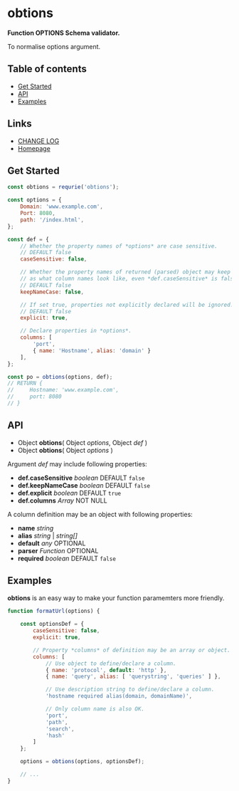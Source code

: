 #	obtions
__Function OPTIONS Schema validator.__

To normalise options argument.

##	Table of contents

*	[Get Started](#get-started)
*	[API](#api)
* 	[Examples](#examples)

##	Links

*	[CHANGE LOG](./CHANGELOG.md)
*	[Homepage](https://github.com/YounGoat/ecmascript.obtions)

##	Get Started

```javascript
const obtions = requrie('obtions');

const options = {
    Domain: 'www.example.com',
    Port: 8080,
    path: '/index.html',
};

const def = {
    // Whether the property names of *options* are case sensitive.
    // DEFAULT false
    caseSensitive: false,

    // Whether the property names of returned (parsed) object may keep the case 
    // as what column names look like, even *def.caseSensitive* is false.
    // DEFAULT false
    keepNameCase: false,

    // If set true, properties not explicitly declared will be ignored.
    // DEFAULT false
    explicit: true,

    // Declare properties in *options*.
    columns: [ 
        'port', 
        { name: 'Hostname', alias: 'domain' } 
    ],
};

const po = obtions(options, def);
// RETURN {
//     Hostname: 'www.example.com',
//     port: 8080
// }
```

##	API

*	Object __obtions__( Object *options*,  Object *def* )
*	Object __obtions__( Object *options* )

Argument *def* may include following properties:
*	__def.caseSensitive__ *boolean* DEFAULT `false`
*	__def.keepNameCase__ *boolean* DEFAULT `false`
*	__def.explicit__ *boolean* DEFAULT `true`
*	__def.columns__ *Array* NOT NULL

A column definition may be an object with following properties:
*   __name__ *string* 
*   __alias__ *string* | *string[]*
*   __default__ *any* OPTIONAL
*   __parser__ *Function* OPTIONAL
*   __required__ *boolean* DEFAULT `false` 

##  Examples

__obtions__ is an easy way to make your function paramemters more friendly. 

```javascript
function formatUrl(options) {
    
    const optionsDef = {
        caseSensitive: false, 
        explicit: true,

        // Property *columns* of definition may be an array or object.
        columns: [
            // Use object to define/declare a column.
            { name: 'protocol', default: 'http' },
            { name: 'query', alias: [ 'querystring', 'queries' ] },

            // Use description string to define/declare a column.
            'hostname required alias(domain, domainName)',

            // Only column name is also OK.
            'port',
            'path',
            'search',
            'hash'
        ]
    };

    options = obtions(options, optionsDef);

    // ...
}
```
